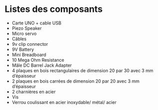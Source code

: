 <h1> Listes des composants </h1>
<ul>
  <li>Carte UNO + cable USB</li>
  <li>Piezo Speaker</li>
  <li>Micro servo  </li>
  <li>Câbles </li>
  <li>9v clip connector</li> 
  <li>9V Battery</li>
  <li>Mini Breadboard </li>
  <li>10 Mega Ohm Resistance</li>
  <li>Mâle DC Barrel Jack Adapter</li>
  <li>4 plaques en bois rectangulaires de dimension 20 par 30 avec 3 mm d’épaisseur</li>
  <li>2 plaques en bois carrées de dimension 20 par 20 avec 3 mm d’épaisseur</li>
  <li>2 charnières en acier </li>
  <li>Vis </li>
  <li>Verrou coulissant en acier inoxydable/ métal/ acier </li>
</ul>
